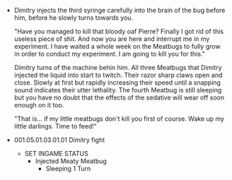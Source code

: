 - Dimitry injects the third syringe carefully into the brain of the bug before him, before he slowly turns towards you.
  
  "Have you managed to kill that bloody oaf Pierre? Finally I got rid of this useless piece of shit. And now you are here and interrupt me in my experiment. I have waited a whole week on the Meatbugs to fully grow in order to conduct my experiment. I am going to kill you for this."
  
  Dimitry turns of the machine behin him. All three Meatbugs that Dimitry injected the liquid into start to twitch. Their razor sharp claws open and close. Slowly at first but rapidly increasing their speed until a snapping sound indicates their utter lethality. The fourth Meatbug is still sleeping but you have no doubt that the effects of the sedative will wear off soon enough on it too.
  
  "That is... if my little meatbugs don't kill you first of course. Wake up my little darlings. Time to feed!"
- 001.05.01.03.01.01 Dimitry fight
	- SET INGAME STATUS
		- Injected Meaty Meatbug
			- Sleeping 1 Turn